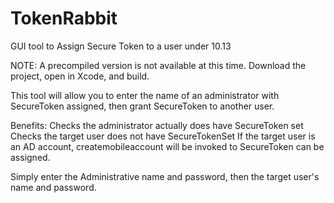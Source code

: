 # TokenRabbit
GUI tool to Assign Secure Token to a user under 10.13

NOTE: A precompiled version is not available at this time.  Download the project, open in Xcode, and build.

This tool will allow you to enter the name of an administrator with SecureToken assigned, then grant SecureToken to another user. 

Benefits:
  Checks the administrator actually does have SecureToken set
  Checks the target user does not have SecureTokenSet
  If the target user is an AD account, createmobileaccount will be invoked to SecureToken can be assigned.
  
  
Simply enter the Administrative name and password, then the target user's name and password.  

